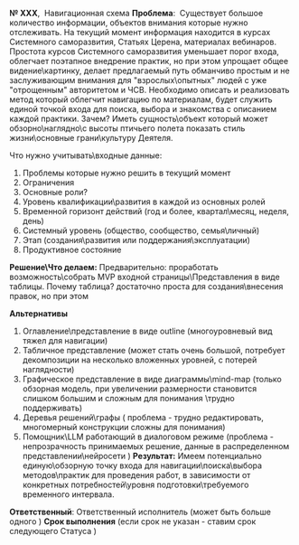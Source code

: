 
**№ XXX**,  Навигационная схема
**Проблема**:  
Существует большое количество информации, объектов внимания которые нужно отслеживать.
На текущий момент информация находится в курсах Системного саморазвития, Статьях Церена, материалах вебинаров.
Простота курсов Системного саморазвития уменьшает порог входа, облегчает поэтапное внедрение практик, но при этом упрощает общее видение\картинку, делает предлагаемый путь обманчиво простым и не заслуживающим внимания для "взрослых\опытных" людей с уже "отрощенным" авторитетом и ЧСВ.
Необходимо описать и реализовать метод который облегчит навигацию по материалам, будет служить единой точкой входа для поиска, выбора и знакомства с описанием каждой практики.
Зачем? Иметь сущность\объект который может обзорно\наглядно\с высоты птичьего полета показать стиль жизни\основные грани\культуру Деятеля.

Что нужно учитывать\входные данные:
1. Проблемы которые нужно решить в текущий момент
2. Ограничения
3. Основные роли?
4. Уровень квалификации\развития в каждой из основных ролей
5. Временной горизонт действий (год и более, квартал\месяц, неделя, день)
6. Системный уровень (общество, сообщество, семья\личный)
7. Этап (создания\развития или поддержания\эксплуатации)
8. Продуктивное состояние

**Решение\Что делаем:** 
Предварительно: проработать возможность\собрать MVP входной страницы\Представления в виде таблицы.
Почему таблица? достаточно проста для создания\внесения правок, но при этом

**Альтернативы**
1. Оглавление\представление в виде outline (многоуровневый вид тяжел для навигации)
2. Табличное представление (может стать очень большой, потребует декомпозиции на несколько вложенных уровней, с потерей наглядности)
3. Графическое представление в виде диаграммы\mind-map (только обзорная модель, при увеличении размерности становится слишком большим и сложным для понимания \трудно поддерживать)
4. Деревья решений\графы ( проблема - трудно редактировать, многомерный конструкции сложны для понимания)
5. Помощник\LLM работающий в диалоговом режиме (проблема - непрозрачность принимаемых решение, данные в распределенном представлении\нейросети )
**Результат:** 
Имеем потенциально единую\обзорную точку входа для навигации\поиска\выбора методов\практик для проведения работ, в зависимости от конкретных потребностей\уровня подготовки\требуемого временного интервала.

**Ответственный**: 
Ответственный исполнитель (может быть больше одного )
**Срок выполнения** 
(если срок не указан - ставим срок следующего Статуса )